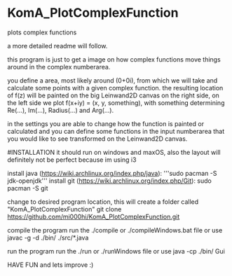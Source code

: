 # KomA_PlotComplexFunction
plots complex functions

a more detailed readme will follow.

this program is just to get a image on how complex functions move things around in the complex numberarea.

you define a area, most likely around (0+0i), from which we will take and calculate some points with a given complex function. the resulting
location of f(z) will be painted on the big Leinwand2D canvas on the right side, on the left side we plot f(x+iy) = (x, y, something), with
something determining Re(...), Im(...), Radius(...) and Arg(...).

in the settings you are able to change how the function is painted or calculated and you can define some functions in the input
numberarea that you would like to see transformed on the Leinwand2D canvas.

#INSTALLATION
it should run on windows and maxOS, also the layout will definitely not be perfect because im using i3

install java (https://wiki.archlinux.org/index.php/java): '''sudo pacman -S jdk-openjdk'''
install git (https://wiki.archlinux.org/index.php/Git): sudo pacman -S git

change to desired program location, this will create a folder called "KomA_PlotComplexFunction"
git clone https://github.com/mi000hi/KomA_PlotComplexFunction.git

compile the program
  run the ./compile or ./compileWindows.bat file
  or use javac -g -d ./bin/ ./src/*.java
  
run the program
  run the ./run or ./runWindows file
  or use java -cp ./bin/ Gui

HAVE FUN and lets improve :)

